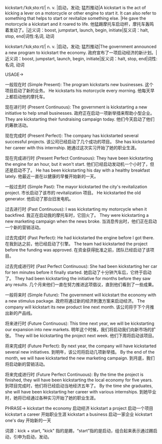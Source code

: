 kickstart:/ˈkɪkˌstɑːrt/| n. v. |启动，发动; 猛烈推动|A kickstart is the act of kicking a lever on a motorcycle or other engine to start it. It can also refer to something that helps to start or revitalize something else. |He gave the motorcycle a kickstart and it roared to life. 他猛踢摩托车启动杆，摩托车轰鸣着发动了。|近义词：boost, jumpstart, launch, begin, initiate|反义词：halt, stop, end|词性:名词, 动词

kickstart:/ˈkɪkˌstɑːrt/| n. v. |启动，发动; 猛烈推动|The government announced a new program to kickstart the economy. 政府宣布了一项启动经济的新计划。|近义词：boost, jumpstart, launch, begin, initiate|反义词：halt, stop, end|词性:名词, 动词


USAGE->

一般现在时 (Simple Present):
The program kickstarts new businesses.  这个项目启动了新的业务。
He kickstarts his motorcycle every morning. 他每天早上都启动他的摩托车。

现在进行时 (Present Continuous):
The government is kickstarting a new initiative to help small businesses. 政府正在启动一项新举措来帮助小型企业。
They are kickstarting their fundraising campaign today. 他们今天启动了他们的筹款活动。


现在完成时 (Present Perfect):
The company has kickstarted several successful projects. 该公司已经启动了几个成功的项目。
She has kickstarted her career with this internship. 她通过这次实习开始了她的职业生涯。


现在完成进行时 (Present Perfect Continuous):
They have been kickstarting the engine for an hour, but it won't start. 他们已经启动发动机一个小时了，但还是启动不了。
He has been kickstarting his day with a healthy breakfast lately. 他最近一直在以健康的早餐开始新的一天。


一般过去时 (Simple Past):
The mayor kickstarted the city's revitalization project. 市长启动了该市的 revitalization 项目。
He kickstarted the old generator. 他启动了那台旧发电机。


过去进行时 (Past Continuous):
I was kickstarting my motorcycle when it backfired. 我正在启动我的摩托车时，它回火了。
They were kickstarting a new marketing campaign when the news broke. 当消息传出时，他们正在启动一个新的营销活动。


过去完成时 (Past Perfect):
He had kickstarted the engine before I got there. 在我到达之前，他已经启动了引擎。
The team had kickstarted the project before the funding was approved. 在资金获得批准之前，团队已经启动了该项目。


过去完成进行时 (Past Perfect Continuous):
She had been kickstarting her car for ten minutes before it finally started. 她启动了十分钟汽车后，它终于启动了。
They had been kickstarting the initiative for months before they saw any results.  几个月来他们一直在努力推进这项倡议，直到他们看到了一些成果。


一般将来时 (Simple Future):
The government will kickstart the economy with a new stimulus package. 政府将通过新的经济刺激方案来启动经济。
The company will kickstart its new product line next month.  该公司将于下个月推出新的产品线。


将来进行时 (Future Continuous):
This time next year, we will be kickstarting our expansion into new markets. 明年这个时候，我们将启动我们向新市场的扩张。
They will be kickstarting the project next week.  他们下周将启动该项目。


将来完成时 (Future Perfect):
By next year, the company will have kickstarted several new initiatives. 到明年，该公司将启动几项新举措。
By the end of the month, we will have kickstarted the new marketing campaign. 到月底，我们将启动新的营销活动。


将来完成进行时 (Future Perfect Continuous):
By the time the project is finished, they will have been kickstarting the local economy for five years. 到项目完成时，他们将已经启动当地经济五年了。
By the time she graduates, she will have been kickstarting her career with various internships. 到她毕业时，她将已经通过各种实习开始了她的职业生涯。


PHRASE->
kickstart the economy 启动经济
kickstart a project 启动一个项目
kickstart a career  开始职业生涯
kickstart a business 启动一家企业
kickstart one's day  开始新的一天


词源：kick + start,  "kick" 指的是踢，“start”指的是启动，组合起来表示通过踢启动，引申为启动，发动。
